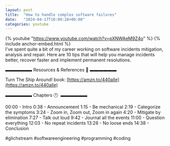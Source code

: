 ```yaml
---
layout: post
title:  "How to handle complex software failures"
date:   "2024-04-17T10:09:28+00:00"
categories: youtube
---
```

{% youtube  "https://www.youtube.com/watch?v=pXNWAeM9Z4o" %}
{% include anchor-embed.html %}
<br />
I've spent quite a bit of my career working on software incidents mitigation, analysis and repair. Here are 10 tips that will help you manage incidents better, recover faster and implement permanent resolutions.

▬▬▬▬▬▬ Resources &amp; References 📕 ▬▬▬▬▬▬

Turn The Ship Around! book: [https://amzn.to/440alle](https://amzn.to/440alle)

▬▬▬▬▬▬ Chapters 🕐  ▬▬▬▬▬▬

00:00 - Intro
0:38 - Announcement
1:15 - Be mechanical
2:19 - Categorize the symptoms
3:24 - Zoom in, Zoom out, Zoom in again
4:20 - Mitigate by elimination
7:27 - Talk out loud
9:42 - Journal all the events
11:00 - Question everything
12:03 - No repeat incidents
13:28 - No loose ends
14:38 - Conclusion

#glichstream #softwareengineering #programming #coding
